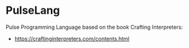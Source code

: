 # PulseLang

Pulse Programming Language based on the book Crafting Interpreters: 
 - https://craftinginterpreters.com/contents.html 

